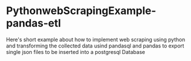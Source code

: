 # PythonwebScrapingExample-pandas-etl
Here's short example about how to implement web scraping using python and transforming the collected data usind pandasql and pandas to export single json files to be inserted into a postgresql Database
